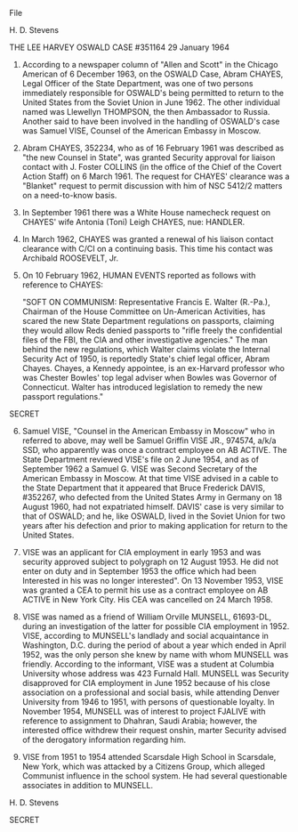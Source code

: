 File

H. D. Stevens

THE LEE HARVEY OSWALD CASE #351164 29 January 1964

1. According to a newspaper column of "Allen and Scott" in the Chicago American of 6 December 1963, on the OSWALD Case, Abram CHAYES, Legal Officer of the State Department, was one of two persons immediately responsible for OSWALD's being permitted to return to the United States from the Soviet Union in June 1962. The other individual named was Llewellyn THOMPSON, the then Ambassador to Russia. Another said to have been involved in the handling of OSWALD's case was Samuel VISE, Counsel of the American Embassy in Moscow.

2. Abram CHAYES, 352234, who as of 16 February 1961 was described as "the new Counsel in State", was granted Security approval for liaison contact with J. Foster COLLINS (in the office of the Chief of the Covert Action Staff) on 6 March 1961. The request for CHAYES' clearance was a "Blanket" request to permit discussion with him of NSC 5412/2 matters on a need-to-know basis.

3. In September 1961 there was a White House namecheck request on CHAYES' wife Antonia (Toni) Leigh CHAYES, nue: HANDLER.

4. In March 1962, CHAYES was granted a renewal of his liaison contact clearance with C/CI on a continuing basis. This time his contact was Archibald ROOSEVELT, Jr.

5. On 10 February 1962, HUMAN EVENTS reported as follows with reference to CHAYES:

   "SOFT ON COMMUNISM: Representative Francis E. Walter (R.-Pa.), Chairman of the House Committee on Un-American Activities, has scared the new State Department regulations on passports, claiming they would allow Reds denied passports to "rifle freely the confidential files of the FBI, the CIA and other investigative agencies." The man behind the new regulations, which Walter claims violate the Internal Security Act of 1950, is reportedly State's chief legal officer, Abram Chayes. Chayes, a Kennedy appointee, is an ex-Harvard professor who was Chester Bowles' top legal adviser when Bowles was Governor of Connecticut. Walter has introduced legislation to remedy the new passport regulations."

SECRET

6. Samuel VISE, "Counsel in the American Embassy in Moscow" who in referred to above, may well be Samuel Griffin VISE JR., 974574, a/k/a SSD, who apparently was once a contract employee on AB ACTIVE. The State Department reviewed VISE's file on 2 June 1954, and as of September 1962 a Samuel G. VISE was Second Secretary of the American Embassy in Moscow. At that time VISE advised in a cable to the State Department that it appeared that Bruce Frederick DAVIS, #352267, who defected from the United States Army in Germany on 18 August 1960, had not expatriated himself. DAVIS' case is very similar to that of OSWALD; and he, like OSWALD, lived in the Soviet Union for two years after his defection and prior to making application for return to the United States.

7. VISE was an applicant for CIA employment in early 1953 and was security approved subject to polygraph on 12 August 1953. He did not enter on duty and in September 1953 the office which had been Interested in his was no longer interested". On 13 November 1953, VISE was granted a CEA to permit his use as a contract employee on AB ACTIVE in New York City. His CEA was cancelled on 24 March 1958.

8. VISE was named as a friend of William Orville MUNSELL, 61693-DL, during an investigation of the latter for possible CIA employment in 1952. VISE, according to MUNSELL's landlady and social acquaintance in Washington, D.C. during the period of about a year which ended in April 1952, was the only person she knew by name with whom MUNSELL was friendly. According to the informant, VISE was a student at Columbia University whose address was 423 Furnald Hall. MUNSELL was Security disapproved for CIA employment in June 1952 because of his close association on a professional and social basis, while attending Denver University from 1946 to 1951, with persons of questionable loyalty. In November 1954, MUNSELL was of interest to project FJALIVE with reference to assignment to Dhahran, Saudi Arabia; however, the interested office withdrew their request onshin, marter Security advised of the derogatory information regarding him.

9. VISE from 1951 to 1954 attended Scarsdale High School in Scarsdale, New York, which was attacked by a Citizens Group, which alleged Communist influence in the school system. He had several questionable associates in addition to MUNSELL.

H. D. Stevens

SECRET
